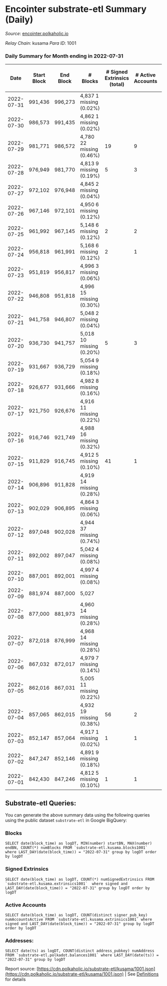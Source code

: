 # Encointer substrate-etl Summary (Daily)

_Source_: [encointer.polkaholic.io](https://encointer.polkaholic.io)

*Relay Chain*: kusama
*Para ID*: 1001



### Daily Summary for Month ending in 2022-07-31


| Date | Start Block | End Block | # Blocks | # Signed Extrinsics (total) | # Active Accounts | # Passive | # New | # Addresses with Balances | # Events | # Transfers | # XCM Transfers In | # XCM Transfers Out |
| ---- | ----------- | --------- | -------- | --------------------------- | ----------------- | --------- | ----- | ------------------------- | -------- | ----------- | ------------------ | ------------------- |
| 2022-07-31 | 991,436 | 996,273 | 4,837 1 missing (0.02%) |  |  |  |  | 511 | 9,678 |   |   |   |
| 2022-07-30 | 986,573 | 991,435 | 4,862 1 missing (0.02%) |  |  |  |  | 510 | 9,724 |   |   |   |
| 2022-07-29 | 981,771 | 986,572 | 4,780 22 missing (0.46%) | 19 | 9 |  |  | 510 | 9,674 | 10 ($0.65) |   |   |
| 2022-07-28 | 976,949 | 981,770 | 4,813 9 missing (0.19%) | 5 | 3 |  |  | 495 | 9,653 |   |   |   |
| 2022-07-27 | 972,102 | 976,948 | 4,845 2 missing (0.04%) |  |  |  |  | 495 | 9,690 |   |   |   |
| 2022-07-26 | 967,146 | 972,101 | 4,950 6 missing (0.12%) |  |  |  |  | 495 | 9,900 |   |   |   |
| 2022-07-25 | 961,992 | 967,145 | 5,148 6 missing (0.12%) | 2 | 2 |  |  | 494 | 10,304 |   |   |   |
| 2022-07-24 | 956,818 | 961,991 | 5,168 6 missing (0.12%) | 2 | 1 |  |  | 493 | 10,348 |   |   |   |
| 2022-07-23 | 951,819 | 956,817 | 4,996 3 missing (0.06%) |  |  |  |  | 493 | 9,992 |   |   |   |
| 2022-07-22 | 946,808 | 951,818 | 4,996 15 missing (0.30%) |  |  |  |  | 492 | 9,996 |   |   |   |
| 2022-07-21 | 941,758 | 946,807 | 5,048 2 missing (0.04%) |  |  |  |  | 492 | 10,097 |   |   |   |
| 2022-07-20 | 936,730 | 941,757 | 5,018 10 missing (0.20%) | 5 | 3 |  |  | 491 | 10,071 |   |   |   |
| 2022-07-19 | 931,667 | 936,729 | 5,054 9 missing (0.18%) |  |  |  |  | 490 | 10,108 |   |   |   |
| 2022-07-18 | 926,677 | 931,666 | 4,982 8 missing (0.16%) |  |  |  |  | 490 | 9,964 |   |   |   |
| 2022-07-17 | 921,750 | 926,676 | 4,916 11 missing (0.22%) |  |  |  |  | 490 | 9,832 |   |   |   |
| 2022-07-16 | 916,746 | 921,749 | 4,988 16 missing (0.32%) |  |  |  |  | 487 | 9,976 |   |   |   |
| 2022-07-15 | 911,829 | 916,745 | 4,912 5 missing (0.10%) | 41 | 1 |  |  | 486 | 9,988 |   |   |   |
| 2022-07-14 | 906,896 | 911,828 | 4,919 14 missing (0.28%) |  |  |  |  | 486 | 9,843 |   |   |   |
| 2022-07-13 | 902,029 | 906,895 | 4,864 3 missing (0.06%) |  |  |  |  | 486 | 9,728 |   |   |   |
| 2022-07-12 | 897,048 | 902,028 | 4,944 37 missing (0.74%) |  |  |  |  | 485 | 9,889 |   |   |   |
| 2022-07-11 | 892,002 | 897,047 | 5,042 4 missing (0.08%) |  |  |  |  | 474 | 10,085 |   |   |   |
| 2022-07-10 | 887,001 | 892,001 | 4,997 4 missing (0.08%) |  |  |  |  | 472 | 9,994 |   |   |   |
| 2022-07-09 | 881,974 | 887,000 | 5,027  |  |  |  |  | 471 | 10,054 |   |   |   |
| 2022-07-08 | 877,000 | 881,973 | 4,960 14 missing (0.28%) |  |  |  |  | 471 | 9,920 |   |   |   |
| 2022-07-07 | 872,018 | 876,999 | 4,968 14 missing (0.28%) |  |  |  |  | 470 | 9,936 |   |   |   |
| 2022-07-06 | 867,032 | 872,017 | 4,979 7 missing (0.14%) |  |  |  |  | 470 | 9,958 |   |   |   |
| 2022-07-05 | 862,016 | 867,031 | 5,005 11 missing (0.22%) |  |  |  |  | 470 | 10,013 |   |   |   |
| 2022-07-04 | 857,065 | 862,015 | 4,932 19 missing (0.38%) | 56 | 2 |  |  | 469 | 10,160 |   |   |   |
| 2022-07-03 | 852,147 | 857,064 | 4,917 1 missing (0.02%) | 1 | 1 |  |  | 469 | 9,838 |   |   |   |
| 2022-07-02 | 847,247 | 852,146 | 4,891 9 missing (0.18%) |  |  |  |  | 469 | 9,783 |   |   |   |
| 2022-07-01 | 842,430 | 847,246 | 4,812 5 missing (0.10%) | 1 | 1 |  |  | 469 | 9,629 |   |   |   |

## Substrate-etl Queries:
You can generate the above summary data using the following queries using the public dataset `substrate-etl` in Google BigQuery:


### Blocks
```
SELECT date(block_time) as logDT, MIN(number) startBN, MAX(number) endBN, COUNT(*) numBlocks FROM `substrate-etl.kusama.blocks1001`  where LAST_DAY(date(block_time)) = "2022-07-31" group by logDT order by logDT
```


### Signed Extrinsics
```
SELECT date(block_time) as logDT, COUNT(*) numSignedExtrinsics FROM `substrate-etl.kusama.extrinsics1001`  where signed and LAST_DAY(date(block_time)) = "2022-07-31" group by logDT order by logDT
```


### Active Accounts
```
SELECT date(block_time) as logDT, COUNT(distinct signer_pub_key) numAccountsActive FROM `substrate-etl.kusama.extrinsics1001` where signed and LAST_DAY(date(block_time)) = "2022-07-31" group by logDT order by logDT
```


### Addresses:
```
SELECT date(ts) as logDT, COUNT(distinct address_pubkey) numAddress FROM `substrate-etl.polkadot.balances1001` where LAST_DAY(date(ts)) = "2022-07-31" group by logDT
```



Report source: [https://cdn.polkaholic.io/substrate-etl/kusama/1001.json](https://cdn.polkaholic.io/substrate-etl/kusama/1001.json) | See [Definitions](/DEFINITIONS.md) for details

